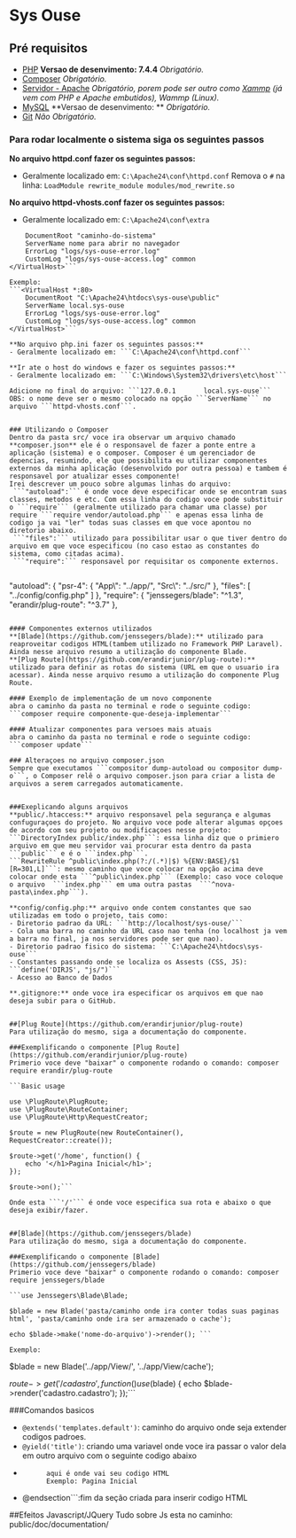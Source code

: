 # Sys Ouse

## Pré requisitos

- [PHP](https://www.php.net/) **Versao de desenvimento: 7.4.4** *Obrigatório.*
- [Composer](https://getcomposer.org/) *Obrigatório.*
- [Servidor - Apache](https://httpd.apache.org/) *Obrigatório, porem pode ser outro como [Xammp](https://www.apachefriends.org/pt_br/index.html) (já vem com PHP e Apache embutidos), Wammp (Linux).*
- [MySQL](https://www.mysql.com/) **Versao de desenvimento: ** *Obrigatório.*
- [Git](https://git-scm.com/) *Não Obrigatório.*

### Para rodar localmente o sistema siga os seguintes passos
**No arquivo httpd.conf fazer os seguintes passos:**
- Geralmente localizado em: ```C:\Apache24\conf\httpd.conf```
Remova o ```#``` na linha: ```LoadModule rewrite_module modules/mod_rewrite.so```

**No arquivo httpd-vhosts.conf fazer os seguintes passos:**
- Geralmente localizado em: ```C:\Apache24\conf\extra```

```<VirtualHost *:80>    
    DocumentRoot "caminho-do-sistema" 
    ServerName nome para abrir no navegador
    ErrorLog "logs/sys-ouse-error.log"
    CustomLog "logs/sys-ouse-access.log" common
</VirtualHost>```

Exemplo:
```<VirtualHost *:80>    
    DocumentRoot "C:\Apache24\htdocs\sys-ouse\public" 
    ServerName local.sys-ouse
    ErrorLog "logs/sys-ouse-error.log"
    CustomLog "logs/sys-ouse-access.log" common
</VirtualHost>```

**No arquivo php.ini fazer os seguintes passos:**
- Geralmente localizado em: ```C:\Apache24\conf\httpd.conf```

**Ir ate o host do windows e fazer os seguintes passos:**
- Geralmente localizado em: ```C:\Windows\System32\drivers\etc\host```

Adicione no final do arquivo: ```127.0.0.1       local.sys-ouse```
OBS: o nome deve ser o mesmo colocado na opção ```ServerName``` no arquivo ```httpd-vhosts.conf```.


### Utilizando o Composer
Dentro da pasta src/ voce ira observar um arquivo chamado **composer.json** ele é o responsavel de fazer a ponte entre a aplicação (sistema) e o composer. Composer é um gerenciador de depencias, resumindo, ele que possibilita eu utilizar componentes externos da minha aplicação (desenvolvido por outra pessoa) e tambem é responsavel por atualizar esses componente! 
Irei descrever um pouco sobre algumas linhas do arquivo:
 ```"autoload":``` é onde voce deve especificar onde se encontram suas classes, metodos e etc. Com essa linha do codigo voce pode substituir o ```require``` (geralmente utilizado para chamar uma classe) por require ```require vendor/autoload.php``` e apenas essa linha de codigo ja vai "ler" todas suas classes em que voce apontou no diretorio abaixo.
 ```"files":``` utilizado para possibilitar usar o que tiver dentro do arquivo em que voce especificou (no caso estao as constantes do sistema, como citadas acima).
 ```"require":``` responsavel por requisitar os componente externos.
 
```
 "autoload": {
    "psr-4": {
      "App\\": "../app/",
      "Src\\": "../src/"
    },
    "files": [
      "../config/config.php"
    ]
  },
  "require": {
    "jenssegers/blade": "^1.3",
    "erandir/plug-route": "^3.7"
  }, 
```

#### Componentes externos utilizados
**[Blade](https://github.com/jenssegers/blade):** utilizado para reaproveitar codigos HTML(tambem utilizado no Framework PHP Laravel). Ainda nesse arquivo resumo a utilização do componente Blade.
**[Plug Route](https://github.com/erandirjunior/plug-route):** utilizado para definir as rotas do sistema (URL em que o usuario ira acessar). Ainda nesse arquivo resumo a utilização do componente Plug Route.

#### Exemplo de implementação de um novo componente
abra o caminho da pasta no terminal e rode o seguinte codigo: ```composer require componente-que-deseja-implementar```

#### Atualizar componentes para versoes mais atuais
abra o caminho da pasta no terminal e rode o seguinte codigo: ```composer update```

### Alteraçoes no arquivo composer.json
Sempre que executamos ```compositor dump-autoload ou compositor dump-o```, o Composer relê o arquivo composer.json para criar a lista de arquivos a serem carregados automaticamente.


###Exeplicando alguns arquivos
**public/.htaccess:** arquivo responsavel pela segurança e algumas confuguraçoes do projeto. No arquivo voce pode alterar algumas opçoes de acordo com seu projeto ou modificaçoes nesse projeto:
```DirectoryIndex public/index.php```: essa linha diz que o primiero arquivo em que meu servidor vai procurar esta dentro da pasta ```public``` e é o ```index.php```. 
```RewriteRule ^public\index.php(?:/(.*)|$) %{ENV:BASE}/$1 [R=301,L]```: mesmo caminho que voce colocar na opção acima deve colocar onde esta ```^public\index.php``` (Exemplo: caso voce coloque o arquivo  ```index.php``` em uma outra pastas  ```^nova-pasta\index.php```).

**config/config.php:** arquivo onde contem constantes que sao utilizadas em todo o projeto, tais como:
- Diretorio padrao da URL: ```http://localhost/sys-ouse/```
- Cola uma barra no caminho da URL caso nao tenha (no localhost ja vem a barra no final, ja nos servidores pode ser que nao).
- Diretorio padrao fisico do sistema: ```C:\Apache24\htdocs\sys-ouse```
- Constantes passando onde se localiza os Assests (CSS, JS): ```define('DIRJS', "js/")```
- Acesso ao Banco de Dados 

**.gitignore:** onde voce ira especificar os arquivos em que nao deseja subir para o GitHub.


##[Plug Route](https://github.com/erandirjunior/plug-route)
Para utilização do mesmo, siga a documentação do componente.

###Exemplificando o componente [Plug Route](https://github.com/erandirjunior/plug-route)
Primerio voce deve "baixar" o componente rodando o comando: composer require erandir/plug-route

```Basic usage

use \PlugRoute\PlugRoute;
use \PlugRoute\RouteContainer;
use \PlugRoute\Http\RequestCreator;

$route = new PlugRoute(new RouteContainer(), RequestCreator::create());

$route->get('/home', function() {
    echo '</h1>Pagina Inicial</h1>';
});

$route->on();```

Onde esta ```'/'``` é onde voce especifica sua rota e abaixo o que deseja exibir/fazer.


##[Blade](https://github.com/jenssegers/blade)
Para utilização do mesmo, siga a documentação do componente.

###Exemplificando o componente [Blade](https://github.com/jenssegers/blade)
Primerio voce deve "baixar" o componente rodando o comando: composer require jenssegers/blade

```use Jenssegers\Blade\Blade;

$blade = new Blade('pasta/caminho onde ira conter todas suas paginas html', 'pasta/caminho onde ira ser armazenado o cache');

echo $blade->make('nome-do-arquivo')->render(); ```

Exemplo:
```
$blade = new Blade('../app/View/', '../app/View/cache');

$route->get('/cadastro', function() use ($blade) {
    echo $blade->render('cadastro.cadastro');
});```

###Comandos basicos
- ```@extends('templates.default')```: caminho do arquivo onde seja extender codigos padroes.
- ```@yield('title')```: criando uma variavel onde voce ira passar o valor dela em outro arquivo com o seguinte codigo abaixo
- ```@section('title')
		aqui é onde vai seu codigo HTML
		Exemplo: Pagina Inicial
- @endsection```:fim da seção criada para inserir codigo HTML

##Efeitos Javascript/JQuery
Tudo sobre Js esta no caminho: public/doc/documentation/









